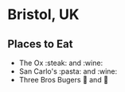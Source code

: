 # Bristol, UK

## Places to Eat
- The Ox :steak: and :wine:
- San Carlo's :pasta: and :wine:
- Three Bros Bugers :hamburger: and :beer: